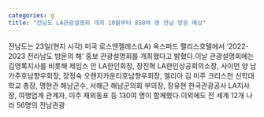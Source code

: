 ```yaml
---
categories: g
title: "전남도 LA관광설명회 개최 10월부터 850여 명 전남 방문 예상"
---
```

전남도는 23일(현지 시각) 미국 로스앤젤레스(LA) 옥스퍼드 팰리스호텔에서 ‘2022-2023 전라남도 방문의 해’ 홍보 관광설명회를 개최했다고 밝혔다.이날 관광설명회에는 김영록지사를 비롯해 제임스 안 LA한인회장, 장진혁 LA한인상공회의소장, 사이먼 양 남가주호남향우회장, 장정숙 오렌지카운티호남향우회장, 엘리아 김 미주 크리스천 신학대학교 총장, 명현관 해남군수, 서해근 해남군의회 부의장, 장유현 한국관광공사 LA지사장, 여행업계 관계자, 미주 재외동포 등 130여 명이 함께했다.이외에도 전 세계 12개 나라 56명의 전남관광